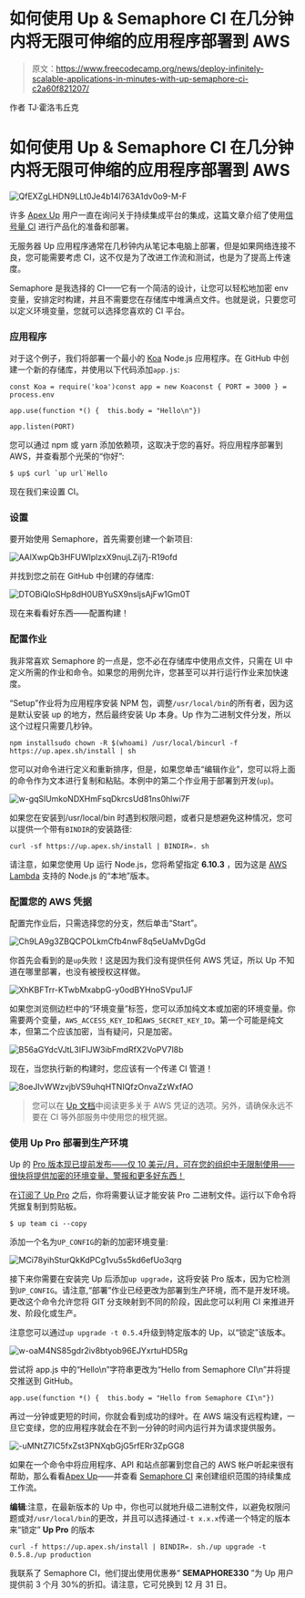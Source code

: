 # 如何使用 Up & Semaphore CI 在几分钟内将无限可伸缩的应用程序部署到 AWS

> 原文：<https://www.freecodecamp.org/news/deploy-infinitely-scalable-applications-in-minutes-with-up-semaphore-ci-c2a60f821207/>

作者 TJ·霍洛韦丘克

# 如何使用 Up & Semaphore CI 在几分钟内将无限可伸缩的应用程序部署到 AWS

![QfEXZgLHDN9LLt0Je4b14l763A1dv0o9-M-F](img/9e7d31e820d8fd7c0b59561c09916928.png)

许多 [Apex Up](https://github.com/apex/up) 用户一直在询问关于持续集成平台的集成，这篇文章介绍了使用[信号量 CI](https://semaphoreci.com/) 进行产品化的准备和部署。

无服务器 Up 应用程序通常在几秒钟内从笔记本电脑上部署，但是如果网络连接不良，您可能需要考虑 CI，这不仅是为了改进工作流和测试，也是为了提高上传速度。

Semaphore 是我选择的 CI——它有一个简洁的设计，让您可以轻松地加密 env 变量，安排定时构建，并且不需要您在存储库中堆满点文件。也就是说，只要您可以定义环境变量，您就可以选择您喜欢的 CI 平台。

### 应用程序

对于这个例子，我们将部署一个最小的 [Koa](http://koajs.com/) Node.js 应用程序。在 GitHub 中创建一个新的存储库，并使用以下代码添加`app.js`:

```
const Koa = require('koa')const app = new Koaconst { PORT = 3000 } = process.env
```

```
app.use(function *() {  this.body = "Hello\n"})
```

```
app.listen(PORT)
```

您可以通过 npm 或 yarn 添加依赖项，这取决于您的喜好。将应用程序部署到 AWS，并查看那个光荣的“你好”:

```
$ up$ curl `up url`Hello
```

现在我们来设置 CI。

### 设置

要开始使用 Semaphore，首先需要创建一个新项目:

![AAlXwpQb3HFUWlplzxX9nujLZij7j-R19ofd](img/3dcfb366924360922722ad99e4ebd632.png)

并找到您之前在 GitHub 中创建的存储库:

![DTOBiQIoSHp8dH0UBYuSX9nsljsAjFw1Gm0T](img/b57ec7b4931c6e6853e670c1aef3d855.png)

现在来看看好东西——配置构建！

### 配置作业

我非常喜欢 Semaphore 的一点是，您不必在存储库中使用点文件，只需在 UI 中定义所需的作业和命令。如果您的用例允许，您甚至可以并行运行作业来加快速度。

“Setup”作业将为应用程序安装 NPM 包，调整`/usr/local/bin`的所有者，因为这是默认安装 up 的地方，然后最终安装 Up 本身。Up 作为二进制文件分发，所以这个过程只需要几秒钟。

```
npm installsudo chown -R $(whoami) /usr/local/bincurl -f https://up.apex.sh/install | sh
```

您可以对命令进行定义和重新排序，但是，如果您单击“编辑作业”，您可以将上面的命令作为文本进行复制和粘贴。本例中的第二个作业用于部署到开发(`up`)。

![w-gqSlUmkoNDXHmFsqDkrcsUd81ns0hlwi7F](img/c5f1824875128bae05117c88ee3af140.png)

如果您在安装到/usr/local/bin 时遇到权限问题，或者只是想避免这种情况，您可以提供一个带有`BINDIR`的安装路径:

```
curl -sf https://up.apex.sh/install | BINDIR=. sh
```

请注意，如果您使用 Up 运行 Node.js，您将希望指定 **6.10.3** ，因为这是 [AWS Lambda](https://aws.amazon.com/lambda/) 支持的 Node.js 的“本地”版本。

### 配置您的 AWS 凭据

配置完作业后，只需选择您的分支，然后单击“Start”。

![Ch9LA9g3ZBQCPOLkmCfb4nwF8q5eUaMvDgGd](img/1ae004e936025c250d54896f9b8b20c2.png)

你首先会看到的是`up`失败！这是因为我们没有提供任何 AWS 凭证，所以 Up 不知道在哪里部署，也没有被授权这样做。

![XhKBFTrr-KTwbMxabpG-y0odBYHnoSVpu1JF](img/a49e747daca93b3048256d010c76e8bb.png)

如果您浏览侧边栏中的“环境变量”标签，您可以添加纯文本或加密的环境变量。你需要两个变量，`AWS_ACCESS_KEY_ID`和`AWS_SECRET_KEY_ID`。第一个可能是纯文本，但第二个应该加密，当有疑问，只是加密。

![B56aGYdcVJtL3IFIJW3ibFmdRfX2VoPV7l8b](img/8d70399ea199143290e0ea2b4d83b7d7.png)

现在，当您执行新的构建时，您应该有一个传递 CI 管道！

![8oeJIvWWzvjbVS9uhqHTNIQfzOnvaZzWxfAO](img/f7caf05c18a366e462393856c5089d2e.png)

> 您可以在 [Up 文档](http://up.docs.apex.sh/#aws_credentials)中阅读更多关于 AWS 凭证的选项。另外，请确保永远不要在 CI 等外部服务中使用您的根凭据。

### 使用 Up Pro 部署到生产环境

Up 的 [Pro 版本现已提前发布——仅 10 美元/月，可在您的组织中无限制使用——很快将提供加密的环境变量、警报和更多好东西！](https://github.com/apex/up#pro-features)

在[订阅了 Up Pro](http://up.docs.apex.sh/#guides.subscribing_to_up_pro) 之后，你将需要认证才能安装 Pro 二进制文件。运行以下命令将凭据复制到剪贴板。

```
$ up team ci --copy
```

添加一个名为`UP_CONFIG`的新的加密环境变量:

![MCi78yihSturQkKdPCg1vu5s5kd6efUo3qrg](img/70000f3d46ac94463b364c64239cc509.png)

接下来你需要在安装完 Up 后添加`up upgrade`，这将安装 Pro 版本，因为它检测到`UP_CONFIG`。请注意,“部署”作业已经更改为部署到生产环境，而不是开发环境。更改这个命令允许您将 GIT 分支映射到不同的阶段，因此您可以利用 CI 来推进开发、阶段化或生产。

注意您可以通过`up upgrade -t 0.5.4`升级到特定版本的 Up，以“锁定”该版本。

![w-oaM4NS85gdr2iv8btyob96EJYxrtuHD5Rg](img/6f132f2d2579372b92b32d38d0db8cd4.png)

尝试将 app.js 中的“Hello\n”字符串更改为“Hello from Semaphore CI\n”并将提交推送到 GitHub。

```
app.use(function *() {  this.body = "Hello from Semaphore CI\n"})
```

再过一分钟或更短的时间，你就会看到成功的绿叶。在 AWS 端没有远程构建，一旦它变绿，您的应用程序就会在不到一分钟的时间内运行并为请求提供服务。

![-uMNtZ7IC5fxZst3PNXqbGjG5rfERr3ZpGG8](img/a59010ac172e998ca752d026a021ca2e.png)

如果在一个命令中将应用程序、API 和站点部署到您自己的 AWS 帐户听起来很有帮助，那么看看[Apex Up](https://github.com/apex/up)——并查看 [Semaphore CI](https://semaphoreci.com/) 来创建组织范围的持续集成工作流。

**编辑**:注意，在最新版本的 Up 中，你也可以就地升级二进制文件，以避免权限问题或对`/usr/local/bin`的更改，并且可以选择通过`-t x.x.x`传递一个特定的版本来“锁定” **Up Pro** 的版本

```
curl -f https://up.apex.sh/install | BINDIR=. sh./up upgrade -t 0.5.8./up production
```

我联系了 Semaphore CI，他们提出使用优惠券“ **SEMAPHORE330** ”为 Up 用户提供前 3 个月 30%的折扣。请注意，它可兑换到 12 月 31 日。